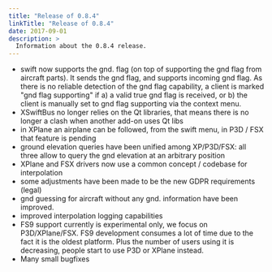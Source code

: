```yaml
---
title: "Release of 0.8.4"
linkTitle: "Release of 0.8.4"
date: 2017-09-01
description: >
  Information about the 0.8.4 release.
---
```


- swift now supports the gnd. flag (on top of supporting the gnd flag from aircraft parts). It sends the gnd flag, and supports incoming gnd flag. As there is no reliable detection of the gnd flag capability, a client is marked \"gnd flag supporting\" if a) a valid true gnd flag is received, or b) the client is manually set to gnd flag supporting via the context menu. 
- XSwiftBus no longer relies on the Qt libraries, that means there is no longer a clash when another add-on uses Qt libs
- in XPlane an airplane can be followed, from the swift menu, in P3D / FSX that feature is pending
- ground elevation queries have been unified among XP/P3D/FSX: all three allow to query the gnd elevation at an arbitrary position
- XPlane and FSX drivers now use a common concept / codebase for interpolation
- some adjustments have been made to be the new GDPR requirements (legal)
- gnd guessing for aircraft without any gnd. information have been improved.
-  improved interpolation logging capabilities
- FS9 support currently is experimental only, we focus on P3D/XPlane/FSX. FS9 development consumes a lot of time due to the fact it is the oldest platform. Plus the number of users using it is decreasing, people start to use P3D or XPlane instead. 
- Many small bugfixes